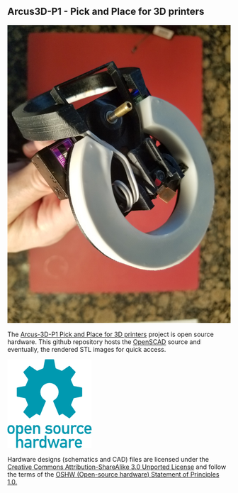 ## Arcus3D-P1 - Pick and Place for 3D printers 

![P1.jpg](P1.jpg)

The [Arcus-3D-P1 Pick and Place for 3D printers](https://hackaday.io/project/45404) project is open source hardware. This github repository hosts the [OpenSCAD](http://www.openscad.org) source and eventually, the rendered STL images for quick access.

![oshw-logo-200-px.png](oshw-logo-200-px.png)

Hardware designs (schematics and CAD) files are licensed under the [Creative Commons Attribution-ShareAlike 3.0 Unported License](http://creativecommons.org/licenses/by-sa/3.0/) and follow the terms of the [OSHW (Open-source hardware) Statement of Principles 1.0.](http://freedomdefined.org/OSHW)
